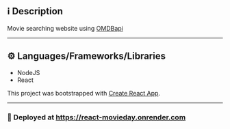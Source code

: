 ## :information_source: Description

Movie searching website using [OMDBapi](https://www.omdbapi.com)

---

## :gear: Languages/Frameworks/Libraries

- NodeJS
- React

This project was bootstrapped with [Create React App](https://github.com/facebook/create-react-app).

---

### :link: Deployed at https://react-movieday.onrender.com
